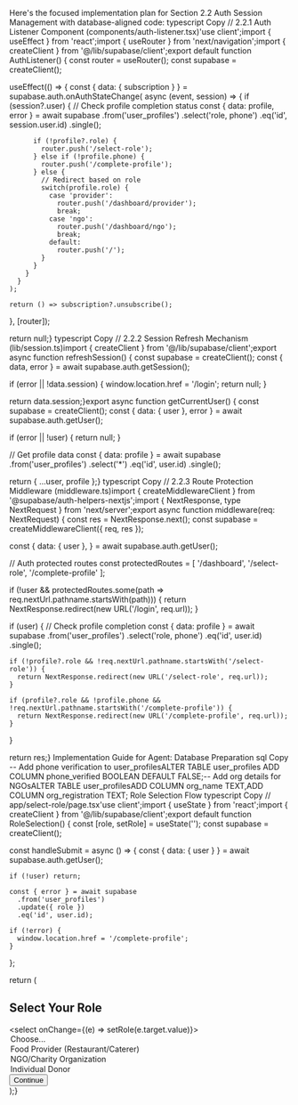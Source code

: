 Here's the focused implementation plan for Section 2.2 Auth Session Management with database-aligned code:
typescript
Copy
// 2.2.1 Auth Listener Component (components/auth-listener.tsx)'use client';import { useEffect } from 'react';import { useRouter } from 'next/navigation';import { createClient } from '@/lib/supabase/client';export default function AuthListener() {
  const router = useRouter();
  const supabase = createClient();

  useEffect(() => {
    const { data: { subscription } } = supabase.auth.onAuthStateChange(
      async (event, session) => {
        if (session?.user) {
          // Check profile completion status
          const { data: profile, error } = await supabase
            .from('user_profiles')
            .select('role, phone')
            .eq('id', session.user.id)
            .single();

          if (!profile?.role) {
            router.push('/select-role');
          } else if (!profile.phone) {
            router.push('/complete-profile');
          } else {
            // Redirect based on role
            switch(profile.role) {
              case 'provider':
                router.push('/dashboard/provider');
                break;
              case 'ngo':
                router.push('/dashboard/ngo');
                break;
              default:
                router.push('/');
            }
          }
        }
      }
    );

    return () => subscription?.unsubscribe();
  }, [router]);

  return null;}
typescript
Copy
// 2.2.2 Session Refresh Mechanism (lib/session.ts)import { createClient } from '@/lib/supabase/client';export async function refreshSession() {
  const supabase = createClient();
  const { data, error } = await supabase.auth.getSession();
  
  if (error || !data.session) {
    window.location.href = '/login';
    return null;
  }
  
  return data.session;}export async function getCurrentUser() {
  const supabase = createClient();
  const { data: { user }, error } = await supabase.auth.getUser();
  
  if (error || !user) {
    return null;
  }
  
  // Get profile data
  const { data: profile } = await supabase
    .from('user_profiles')
    .select('*')
    .eq('id', user.id)
    .single();

  return { ...user, profile };}
typescript
Copy
// 2.2.3 Route Protection Middleware (middleware.ts)import { createMiddlewareClient } from '@supabase/auth-helpers-nextjs';import { NextResponse, type NextRequest } from 'next/server';export async function middleware(req: NextRequest) {
  const res = NextResponse.next();
  const supabase = createMiddlewareClient({ req, res });

  const {
    data: { user },
  } = await supabase.auth.getUser();

  // Auth protected routes
  const protectedRoutes = [
    '/dashboard',
    '/select-role',
    '/complete-profile'
  ];

  if (!user && protectedRoutes.some(path => req.nextUrl.pathname.startsWith(path))) {
    return NextResponse.redirect(new URL('/login', req.url));
  }

  if (user) {
    // Check profile completion
    const { data: profile } = await supabase
      .from('user_profiles')
      .select('role, phone')
      .eq('id', user.id)
      .single();

    if (!profile?.role && !req.nextUrl.pathname.startsWith('/select-role')) {
      return NextResponse.redirect(new URL('/select-role', req.url));
    }

    if (profile?.role && !profile.phone && !req.nextUrl.pathname.startsWith('/complete-profile')) {
      return NextResponse.redirect(new URL('/complete-profile', req.url));
    }
  }

  return res;}
Implementation Guide for Agent:
Database Preparation
sql
Copy
-- Add phone verification to user_profilesALTER TABLE user_profiles ADD COLUMN phone_verified BOOLEAN DEFAULT FALSE;-- Add org details for NGOsALTER TABLE user_profilesADD COLUMN org_name TEXT,ADD COLUMN org_registration TEXT;
Role Selection Flow
typescript
Copy
// app/select-role/page.tsx'use client';import { useState } from 'react';import { createClient } from '@/lib/supabase/client';export default function RoleSelection() {
  const [role, setRole] = useState('');
  const supabase = createClient();

  const handleSubmit = async () => {
    const { data: { user } } = await supabase.auth.getUser();
    
    if (!user) return;

    const { error } = await supabase
      .from('user_profiles')
      .update({ role })
      .eq('id', user.id);

    if (!error) {
      window.location.href = '/complete-profile';
    }
  };

  return (
    <div>
      <h2>Select Your Role</h2>
      <select onChange={(e) => setRole(e.target.value)}>
        <option value="">Choose...</option>
        <option value="provider">Food Provider (Restaurant/Caterer)</option>
        <option value="ngo">NGO/Charity Organization</option>
        <option value="individual">Individual Donor</option>
      </select>
      <button onClick={handleSubmit}>Continue</button>
    </div>
  );}

